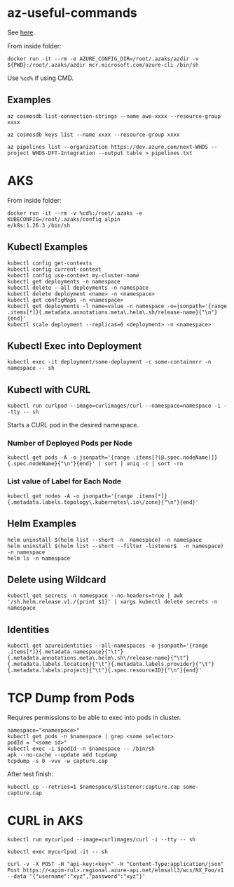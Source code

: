 # az-useful-commands

See [here](https://github.com/dnitsch/dnitsch/tree/main/docs/cheatsheet).

From inside folder:
```
docker run -it --rm -e AZURE_CONFIG_DIR=/root/.azaks/azdir -v ${PWD}:/root/.azaks/azdir mcr.microsoft.com/azure-cli /bin/sh
```

Use `%cd%` if using CMD.

## Examples ##

```
az cosmosdb list-connection-strings --name awe-xxxx --resource-group xxxx

az cosmosdb keys list --name xxxx --resource-group xxxx

az pipelines list --organization https://dev.azure.com/next-WHDS --project WHDS-DFT-Integration --output table > pipelines.txt

```

# AKS #

From inside folder:
```
docker run -it --rm -v %cd%:/root/.azaks -e KUBECONFIG=/root/.azaks/config alpin
e/k8s:1.26.3 /bin/sh
```

## Kubectl Examples ##
```
kubectl config get-contexts                      
kubectl config current-context                       
kubectl config use-context my-cluster-name  
kubectl get deployments -n namespace
kubectl delete --all deployments -n namespace
kubectl delete deployment <name> -n <namespace>
kubectl get configMaps -n <namespace>
kubectl get deployments -l name=value -n namespace -o=jsonpath='{range .items[*]}{.metadata.annotations.meta\.helm\.sh/release-name}{"\n"}{end}'
kubectl scale deployment --replicas=6 <deployment> -n <namespace>
```

## Kubectl Exec into Deployment

```
kubectl exec -it deployment/some-deployment -c some-containerr -n namespace -- sh
```


## Kubectl with CURL

```
kubectl run curlpod --image=curlimages/curl --namespace=namespace -i --tty -- sh
```

Starts a CURL pod in the desired namespace.

### Number of Deployed Pods per Node
```
kubectl get pods -A -o jsonpath='{range .items[?(@.spec.nodeName)]}{.spec.nodeName}{"\n"}{end}' | sort | uniq -c | sort -rn
```

### List value of Label for Each Node
```
kubectl get nodes -A -o jsonpath='{range .items[*]}{.metadata.labels.topology\.kubernetes\.io\/zone}{"\n"}{end}'
```

## Helm Examples
```
helm uninstall $(helm list --short -n  namespace) -n namespace
helm uninstall $(helm list --short --filter -listener$  -n namespace) -n namespace
helm ls -n namespace
```

## Delete using Wildcard

```
kubectl get secrets -n namespace --no-headers=true | awk '/sh.helm.release.v1./{print $1}' | xargs kubectl delete secrets -n namespace
```

## Identities

```
kubectl get azureidentities --all-namespaces -o jsonpath='{range .items[*]}{.metadata.namespace}{"\t"}{.metadata.annotations.meta\.helm\.sh\/release-name}{"\t"}{.metadata.labels.location}{"\t"}{.metadata.labels.provider}{"\t"}{.metadata.labels.project}{"\t"}{.spec.resourceID}{"\n"}{end}'
```

# TCP Dump from Pods

Requires permissions to be able to exec into pods in cluster.

```
namespace="<namespace>"
kubectl get pods -n $namespace | grep <some selector>
podId = "<some id>"
kubectl exec -i $podId -n $namespace -- /bin/sh
apk --no-cache --update add tcpdump
tcpdump -s 0 -vvv -w capture.cap
```

After test finish:

```
kubectl cp --retries=1 $namespace/$listener:capture.cap some-capture.cap
```

# CURL in AKS

```
kubectl run mycurlpod --image=curlimages/curl -i --tty -- sh

kubectl exec mycurlpod -it -- sh

curl -v -X POST -H "api-key:<key>" -H "Content-Type:application/json" Post https://<apim-rul>.regional.azure-api.net/elmsall3/wcs/NX_Foo/v1 --data '{"username":"xyz","password":"xyz"}'
```



